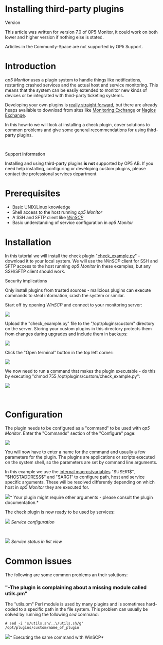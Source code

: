 # Installing third-party plugins

Version

This article was written for version 7.0 of OP5 Monitor, it could work on both lower and higher version if nothing else is stated.

Articles in the Community-Space are not supported by OP5 Support.

# Introduction

*op5 Monitor* uses a plugin system to handle things like notifications, restarting crashed services and the actual host and service monitoring.
This means that the system can be easily extended to monitor new kinds of devices or be integrated with third-party ticketing systems.

Developing your own plugins is [really straight forward](https://kb.op5.com/display/DOC/Adding+your+first+plugin+to+op5+Monitor), but there are already heaps available to download from sites like [Monitoring Exchange](https://www.monitoringexchange.org/) or [Nagios Exchange](http://exchange.nagios.org/).

In this how-to we will look at installing a check plugin, cover solutions to common problems and give some general recommendations for using third-party plugins.

 

Support information

Installing and using third-party plugins **is not** supported by OP5 AB.
If you need help installing, configuring or developing custom plugins, please contact the professional services department

# Prerequisites

-   Basic UNIX/Linux knowledge
-   Shell access to the host running *op5 Monitor*
-   A SSH and SFTP client like *[WinSCP](http://winscp.net/eng/download.php)*
-   Basic understanding of service configuration in *op5 Monitor*

# Installation

In this tutorial we will install the check plugin "[check\_example.py](attachments/12189713/12386306.py)" - download it to your local system.
We will use the *WinSCP* client for SSH and SFTP access to the host running *op5 Monitor* in these examples, but any SSH/SFTP client should work.

Security implications

Only install plugins from trusted sources - malicious plugins can execute commands to steal information, crash the system or similar.

Start off by opening *WinSCP* and connect to your monitoring server:

![](attachments/12189713/12386307.png)

Upload the "check\_example.py" file to the "/opt/plugins/custom" directory on the server.
Storing your custom plugins in this directory protects them from changes during upgrades and include them in backups:

![](attachments/12189713/12386308.png)

Click the "Open terminal" button in the top left corner:

![](attachments/12189713/12386309.png)

We now need to run a command that makes the plugin executable -
do this by executing "chmod 755 /opt/plugins/custom/check\_example.py":

![](attachments/12189713/12386311.png)

 

# Configuration

The plugin needs to be configured as a "command" to be used with *op5 Monitor*.
Enter the "Commands" section of the "Configure" page:

![](attachments/12189713/12386312.png)

You will now have to enter a name for the command and usually a few parameters for the plugin.
The plugins are applications or scripts executed on the system shell, so the parameters are set by command line arguments.

In this example we use the [internal macros/variables](http://www.naemon.org/documentation/usersguide/macrolist.html) "\$USER1\$", "\$HOSTADDRESS\$" and "\$ARG1" to configure path, host and service specific arguments.
These will be resolved differently depending on which host in *op5 Monitor* they are executed for.

![](attachments/12189713/12386313.png)*
Your plugin might require other arguments - please consult the plugin documentation.*

The check plugin is now ready to be used by services:

![](attachments/12189713/12386314.png)
*Service configuration*

 

![](attachments/12189713/12386315.png)
*Service status in list view*

# Common issues

The following are some common problems an their solutions:

### "-The plugin is complaining about a missing module called utils.pm"

The "utils.pm" Perl module is used by many plugins and is sometimes hard-coded to a specific path in the file system.
This problem can usually be solved by running the following *sed* command:

``` {.text data-syntaxhighlighter-params="brush: text; gutter: false; theme: Confluence" data-theme="Confluence" style="brush: text; gutter: false; theme: Confluence"}
# sed -i 's/utils.sh/..\/utils.sh/g' /opt/plugins/custom/name_of_plugin
```

![](attachments/12189713/12386310.png)*
Executing the same command with WinSCP*

 


